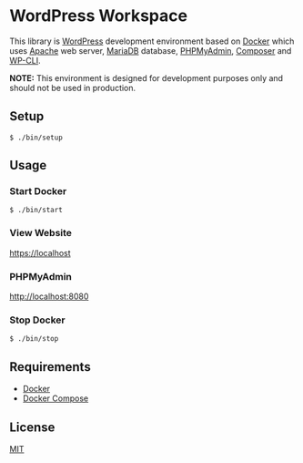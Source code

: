 # WordPress Workspace

This library is [WordPress](https://wordpress.org/) development environment based on [Docker](https://www.docker.com/) which uses [Apache](https://httpd.apache.org/) web server, [MariaDB](https://mariadb.org/) database, [PHPMyAdmin](https://www.phpmyadmin.net/), [Composer](https://getcomposer.org/) and [WP-CLI](https://wp-cli.org/).

**NOTE:** This environment is designed for development purposes only and should not be used in production.

## Setup

```shell
$ ./bin/setup
```

## Usage

### Start Docker

```shell
$ ./bin/start
```

### View Website

[https://localhost](https://localhost)

### PHPMyAdmin

[http://localhost:8080](http://localhost:8080)

### Stop Docker

```shell
$ ./bin/stop
```

## Requirements

- [Docker](https://www.docker.com/)
- [Docker Compose](https://docs.docker.com/compose/)

## License

[MIT](license.txt)